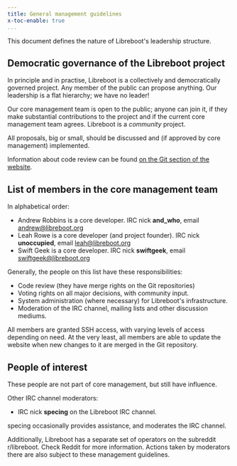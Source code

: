 ```yaml
---
title: General management guidelines
x-toc-enable: true
...
```


This document defines the nature of Libreboot's leadership structure.

Democratic governance of the Libreboot project
----------------------------------------------

In principle and in practise, Libreboot is a collectively and democratically
governed project. Any member of the public can propose anything. Our leadership
is a flat hierarchy; we have no leader!

Our core management team is open to the public; anyone can join it, if they
make substantial contributions to the project and if the current core
management team agrees. Libreboot is a *community* project.

All proposals, big or small, should be discussed and (if approved by core
management) implemented.

Information about code review can be found [on the Git section of the
website](git.md#general-code-review-guidelines).

List of members in the core management team
-------------------------------------------

In alphabetical order:

- Andrew Robbins is a core developer. IRC nick **and\_who**, email
  [andrew@libreboot.org](mailto:andrew@libreboot.org)
- Leah Rowe is a core developer (and project founder). IRC nick
  **unoccupied**, email [leah@libreboot.org](mailto:leah@libreboot.org)
- Swift Geek is a core developer. IRC nick **swiftgeek**, email
  [swiftgeek@libreboot.org](mailto:swiftgeek@libreboot.org)

Generally, the people on this list have these responsibilities:

- Code review (they have merge rights on the Git repositories)
- Voting rights on all major decisions, with community input.
- System administration (where necessary) for Libreboot's infrastructure.
- Moderation of the IRC channel, mailing lists and other discussion mediums.

All members are granted SSH access, with varying levels of access depending on
need. At the very least, all members are able to update the website when new
changes to it are merged in the Git repository.

People of interest
------------------

These people are not part of core management, but still have influence.

Other IRC channel moderators:

- IRC nick **specing** on the Libreboot IRC channel.

specing occasionally provides assistance, and moderates the IRC channel.

Additionally, Libreboot has a separate set of operators on the subreddit
r/libreboot. Check Reddit for more information. Actions taken by moderators
there are also subject to these management guidelines.
